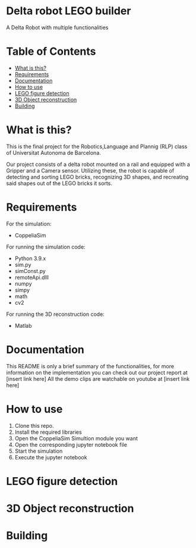 # Delta robot LEGO builder


A Delta Robot with multiple functionalities

# Table of Contents
  * [What is this?](#what-is-this)
  * [Requirements](#requirements)
  * [Documentation](#documentation)
  * [How to use](#how-to-use)
  * [LEGO figure detection](#LEGO-figure-detection)
  * [3D Object reconstruction](#3d-object-reconstruction)
  * [Building](#building)


# What is this?

This is the final project for the Robotics,Language and Plannig (RLP) class of Universitat Autonoma de Barcelona.

Our project consists of a delta robot mounted on a rail and equipped with a Gripper and a Camera sensor. Utilizing these, the robot is capable of detecting and sorting LEGO bricks, recognizing 3D shapes, and recreating said shapes out of the LEGO bricks it sorts.



# Requirements
For the simulation:
- CoppeliaSim

For running the simulation code:
- Python 3.9.x
- sim.py
- simConst.py
- remoteApi.dlll
- numpy
- simpy
- math
- cv2

For running the 3D reconstruction code:
- Matlab

# Documentation

This README is only a brief summary of the functionalities, for more information on the implementation you can check out our project report at [insert link here]
All the demo clips are watchable on youtube at [insert link here]

# How to use

1. Clone this repo.
2. Install the required libraries
3. Open the CoppeliaSim Simultion module you want
4. Open the corresponding jupyter notebook file
5. Start the simulation
6. Execute the jupyter notebook

# LEGO figure detection

# 3D Object reconstruction

# Building


